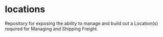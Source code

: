 # locations

Repository for exposing the ability to manage and build out a Location(s) required for Managing and Shipping Freight.

